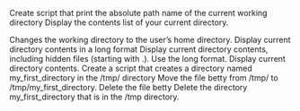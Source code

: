 Create script that print the absolute path name of the current working directory
Display the contents list of your current directory.

Changes the working directory to the user’s home directory.
Display current directory contents in a long format
Display current directory contents, including hidden files (starting with .). Use the long format.
Display current directory contents.
Create a script that creates a directory named my_first_directory in the /tmp/ directory
Move the file betty from /tmp/ to /tmp/my_first_directory.
Delete the file betty
Delete the directory my_first_directory that is in the /tmp directory.
